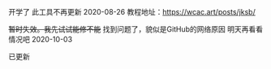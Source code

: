 开学了 此工具不再更新
2020-08-26
教程地址：https://wcac.art/posts/jksb/

~~暂时失效。我先试试能修不能~~
找到问题了，貌似是GitHub的网络原因 明天再看看情况吧
2020-10-03

已更新
